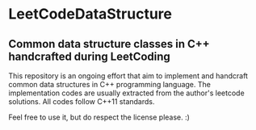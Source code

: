 # LeetCodeDataStructure
## Common data structure classes in C++ handcrafted during LeetCoding

This repository is an ongoing effort that aim to implement and handcraft common data structures in C++ programming language. The 
implementation codes are usually extracted from the author's leetcode solutions. All codes follow C++11 standards.

Feel free to use it, but do respect the license please. :)
